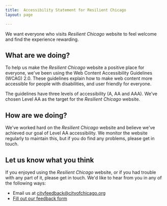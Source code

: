 ```yaml
---
title:  Accessibility Statement for Resilient Chicago
layout: page

---
```


We want everyone who visits _Resilient Chicago_ website to feel welcome and find the experience rewarding.

## What are we doing?

To help us make the _Resilient Chicago_ website a positive place for everyone, we've been using the Web Content Accessibility Guidelines (WCAG) 2.0. These guidelines explain how to make web content more accessible for people with disabilities, and user friendly for everyone.

The guidelines have three levels of accessibility (A, AA and AAA). We’ve chosen Level AA as the target for the _Resilient Chicago_ website.

## How are we doing?

We've worked hard on the _Resilient Chicago_ website and believe we've achieved our goal of Level AA accessibility. We monitor the website regularly to maintain this, but if you do find any problems, please get in touch.

## Let us know what you think

If you enjoyed using the _Resilient Chicago_ website, or if you had trouble with any part of it, please get in touch. We'd like to hear from you in any of the following ways:

* Email us at cityfeedback@cityofchicago.org
* [Fill out our feedback form](https://webapps1.cityofchicago.org/eforms/contactUsForm)


